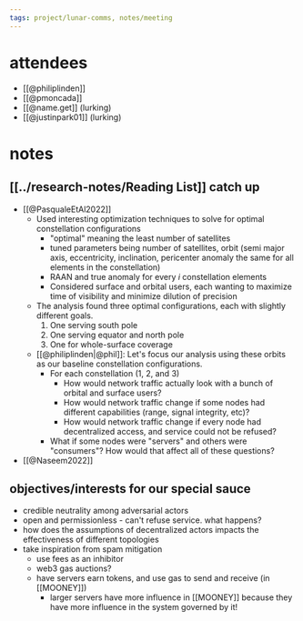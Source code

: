 ```yaml
---
tags: project/lunar-comms, notes/meeting
---
```

# attendees
- [[@philiplinden]]
- [[@pmoncada]]
- [[@name.get]] (lurking)
- [[@justinpark01]] (lurking)
# notes
## [[../research-notes/Reading List]] catch up
- [[@PasqualeEtAl2022]] 
	- Used interesting optimization techniques to solve for optimal constellation configurations
		- "optimal" meaning the least number of satellites
		- tuned parameters being number of satellites, orbit (semi major axis, eccentricity, inclination, pericenter anomaly the same for all elements in the constellation)
		- RAAN and true anomaly for every _i_ constellation elements
		- Considered surface and orbital users, each wanting to maximize time of visibility and minimize dilution of precision
	- The analysis found three optimal configurations, each with slightly different goals.
		1. One serving south pole
		2. One serving equator and north pole
		3. One for whole-surface coverage
	- [[@philiplinden|@phil]]: Let's focus our analysis using these orbits as our baseline constellation configurations.
		- For each constellation (1, 2, and 3)
			- How would network traffic actually look with a bunch of orbital and surface users?
			- How would network traffic change if some nodes had different capabilities (range, signal integrity, etc)?
			- How would network traffic change if every node had decentralized access, and service could not be refused?
		- What if some nodes were "servers" and others were "consumers"? How would that affect all of these questions?
- [[@Naseem2022]] 

## objectives/interests for our special sauce
- credible neutrality among adversarial actors
- open and permissionless - can't refuse service. what happens?
- how does the assumptions of decentralized actors impacts the effectiveness of different topologies
- take inspiration from spam mitigation
	- use fees as an inhibitor
	- web3 gas auctions?
	- have servers earn tokens, and use gas to send and receive (in [[MOONEY]])
		- larger servers have more influence in [[MOONEY]] because they have more influence in the system governed by it!